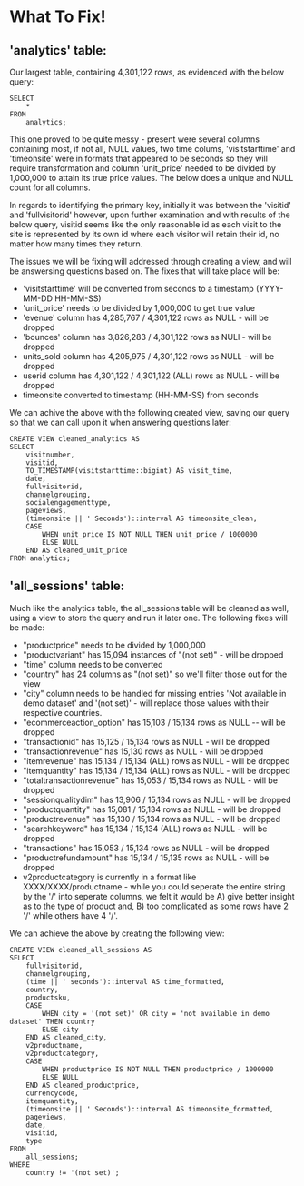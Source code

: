 # What To Fix!

## 'analytics' table:

Our largest table, containing 4,301,122 rows, as evidenced with the below query:

```
SELECT
	*
FROM
	analytics;
```
This one proved to be quite messy - present were several columns containing most, if not all, NULL values, two time colums, 'visitstarttime' and 'timeonsite' were in formats that appeared to be seconds so they will require transformation and column 'unit_price' needed to be divided by 1,000,000 to attain its true price values. The below does a unique and NULL count for all columns.

In regards to identifying the primary key, initially it was between the 'visitid' and 'fullvisitorid' however, upon further examination and with results of the below query, visitid seems like the only reasonable id as each visit to the site is represented by its own id where each visitor will retain their id, no matter how many times they return.

The issues we will be fixing will addressed through creating a view, and will be answersing questions based on. The fixes that will take place will be:

  - 'visitstarttime' will be converted from seconds to a timestamp (YYYY-MM-DD HH-MM-SS)
  - 'unit_price' needs to be divided by 1,000,000 to get true value
  - 'evenue' column has 4,285,767 / 4,301,122 rows as NULL - will be dropped
  - 'bounces' column has 3,826,283 / 4,301,122 rows as NULl - will be dropped
  - units_sold column has 4,205,975 / 4,301,122 rows as NULL - will be dropped
  - userid column has 4,301,122 / 4,301,122 (ALL) rows as NULL - will be dropped
  - timeonsite converted to timestamp (HH-MM-SS) from seconds

We can achive the above with the following created view, saving our query so that we can call upon it when answering questions later:

```
CREATE VIEW cleaned_analytics AS
SELECT
    visitnumber,
    visitid,
    TO_TIMESTAMP(visitstarttime::bigint) AS visit_time,
    date,
    fullvisitorid,
    channelgrouping,
    socialengagementtype,
    pageviews,
    (timeonsite || ' Seconds')::interval AS timeonsite_clean,
    CASE 
        WHEN unit_price IS NOT NULL THEN unit_price / 1000000
        ELSE NULL
    END AS cleaned_unit_price
FROM analytics;
```

## 'all_sessions' table:

Much like the analytics table, the all_sessions table will be cleaned as well, using a view to store the query and run it later one. The following fixes will be made:

  - "productprice" needs to be divided by 1,000,000
  - "productvariant" has 15,094 instances of "(not set)" - will be dropped
  - "time" column needs to be converted
  - "country" has 24 columns as "(not set)" so we'll filter those out for the view
  - "city" column needs to be handled for missing entries 'Not available in demo 
  dataset' and '(not set)' - will replace those values with their respective countries.
  - "ecommerceaction_option" has 15,103 / 15,134 rows as NULL -- will be dropped
  - "transactionid" has 15,125 / 15,134 rows as NULL - will be dropped  
  - "transactionrevenue" has 15,130 rows as NULL - will be dropped
  - "itemrevenue" has 15,134 / 15,134 (ALL) rows as NULL - will be dropped
  - "itemquantity" has 15,134 / 15,134 (ALL) rows as NULL - will be dropped
  - "totaltransactionrevenue" has 15,053 / 15,134 rows as NULL - will be dropped
  - "sessionqualitydim" has 13,906 / 15,134 rows as NULL - will be dropped
  - "productquantity" has 15,081 / 15,134 rows as NULL - will be dropped
  - "productrevenue" has 15,130 / 15,134 rows as NULL - will be dropped
  - "searchkeyword" has 15,134 / 15,134 (ALL) rows as NULL - will be dropped
  - "transactions" has 15,053 / 15,134 rows as NULL - will be dropped
  - "productrefundamount" has 15,134 / 15,135 rows as NULL - will be dropped
  - v2productcategory is currently in a format like XXXX/XXXX/productname - while you could seperate the entire string by the '/' into seperate columns,
    we felt it would be A) give better insight as to the type of product and, B) too complicated as some rows have 2 '/' while others have 4 '/'.

We can achieve the above by creating the following view:

```
CREATE VIEW cleaned_all_sessions AS
SELECT
    fullvisitorid,
    channelgrouping,
    (time || ' seconds')::interval AS time_formatted,
    country,
	productsku,
    CASE 
        WHEN city = '(not set)' OR city = 'not available in demo dataset' THEN country
        ELSE city
    END AS cleaned_city,
    v2productname,
   	v2productcategory,
    CASE 
        WHEN productprice IS NOT NULL THEN productprice / 1000000
        ELSE NULL
    END AS cleaned_productprice,
    currencycode,
    itemquantity,
    (timeonsite || ' Seconds')::interval AS timeonsite_formatted,
    pageviews,
    date,
    visitid,
    type
FROM 
	all_sessions;
WHERE
	country != '(not set)';
```
